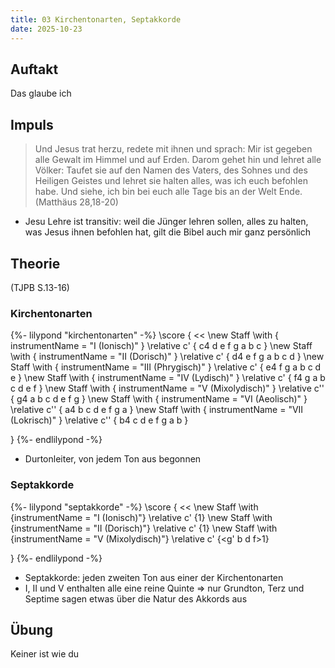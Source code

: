 ```yaml
---
title: 03 Kirchentonarten, Septakkorde
date: 2025-10-23
---
```


## Auftakt

Das glaube ich

## Impuls

>  Und Jesus trat herzu, redete mit ihnen und sprach: Mir ist gegeben alle Gewalt im Himmel und auf Erden. Darom gehet hin und lehret alle Völker: Taufet sie auf den Namen des Vaters, des Sohnes und des Heiligen Geistes und lehret sie halten alles, was ich euch befohlen habe. Und siehe, ich bin bei euch alle Tage bis an der Welt Ende.  
> (Matthäus 28,18-20)

- Jesu Lehre ist transitiv: weil die Jünger lehren sollen, alles zu halten, was Jesus ihnen befohlen hat, gilt die Bibel auch mir ganz persönlich

## Theorie

(TJPB S.13-16)

### Kirchentonarten

{%- lilypond "kirchentonarten" -%}
\score {
  <<
    \new Staff \with { instrumentName = "I (Ionisch)" } \relative c' { c4 d e f g a b c }
    \new Staff \with { instrumentName = "II (Dorisch)" } \relative c' { d4 e f g a b c d }
    \new Staff \with { instrumentName = "III (Phrygisch)" } \relative c' { e4 f g a b c d e }
    \new Staff \with { instrumentName = "IV (Lydisch)" } \relative c' { f4 g a b c d e f }
    \new Staff \with { instrumentName = "V (Mixolydisch)" } \relative c'' { g4 a b c d e f g }
    \new Staff \with { instrumentName = "VI (Aeolisch)" } \relative c'' { a4 b c d e f g a }
    \new Staff \with { instrumentName = "VII (Lokrisch)" } \relative c'' { b4 c d e f g a b }
  >>
}
{%- endlilypond -%}

- Durtonleiter, von jedem Ton aus begonnen

### Septakkorde

{%- lilypond "septakkorde" -%}
\score {
  <<
    \new Staff \with {instrumentName = "I (Ionisch)"} \relative c' {<c e g b>1}
    \new Staff \with {instrumentName = "II (Dorisch)"} \relative c' {<d f a c>1}
    \new Staff \with {instrumentName = "V (Mixolydisch)"} \relative c' {<g' b d f>1}
  >>
}
{%- endlilypond -%}

- Septakkorde: jeden zweiten Ton aus einer der Kirchentonarten
- I, II und V enthalten alle eine reine Quinte => nur Grundton, Terz und Septime sagen etwas über die Natur des Akkords aus

## Übung

Keiner ist wie du
